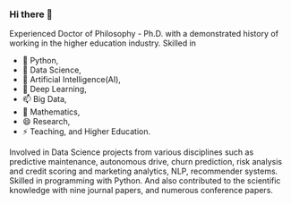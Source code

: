 ### Hi there 👋

<!--
**Mathchi/Mathchi** is a ✨ _special_ ✨ repository because its `README.md` (this file) appears on your GitHub profile.

-->
Experienced Doctor of Philosophy - Ph.D. with a demonstrated history of working in the higher education industry. 
Skilled in 
- 🔭 Python, 
- 🌱 Data Science, 
- 👯 Artificial Intelligence(AI), 
- 💬 Deep Learning, 
- 📫 Big Data, 
- 🤔 Mathematics, 
- 😄 Research, 
- ⚡ Teaching, 
and Higher Education. 

Involved in Data Science projects from various disciplines such as predictive maintenance, autonomous drive, churn prediction, risk analysis and credit scoring and marketing analytics, NLP, recommender systems. Skilled in programming with Python. And also contributed to the scientific knowledge with nine journal papers, and numerous conference papers.
